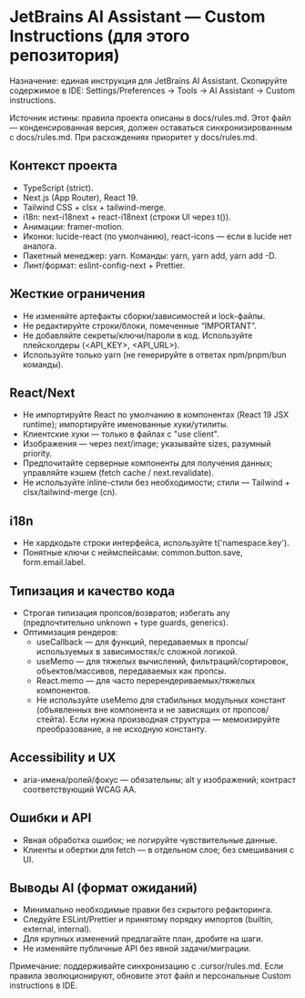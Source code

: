 # JetBrains AI Assistant — Custom Instructions (для этого репозитория)

Назначение: единая инструкция для JetBrains AI Assistant. Скопируйте содержимое в IDE: Settings/Preferences → Tools → AI Assistant → Custom instructions.

Источник истины: правила проекта описаны в docs/rules.md. Этот файл — конденсированная версия, должен оставаться синхронизированным с docs/rules.md. При расхождениях приоритет у docs/rules.md.

## Контекст проекта
- TypeScript (strict).
- Next.js (App Router), React 19.
- Tailwind CSS + clsx + tailwind-merge.
- i18n: next-i18next + react-i18next (строки UI через t()).
- Анимации: framer-motion.
- Иконки: lucide-react (по умолчанию), react-icons — если в lucide нет аналога.
- Пакетный менеджер: yarn. Команды: yarn, yarn add, yarn add -D.
- Линт/формат: eslint-config-next + Prettier.

## Жесткие ограничения
- Не изменяйте артефакты сборки/зависимостей и lock-файлы.
- Не редактируйте строки/блоки, помеченные “IMPORTANT”.
- Не добавляйте секреты/ключи/пароли в код. Используйте плейсхолдеры (<API_KEY>, <API_URL>).
- Используйте только yarn (не генерируйте в ответах npm/pnpm/bun команды).

## React/Next
- Не импортируйте React по умолчанию в компонентах (React 19 JSX runtime); импортируйте именованные хуки/утилиты.
- Клиентские хуки — только в файлах с "use client".
- Изображения — через next/image; указывайте sizes, разумный priority.
- Предпочитайте серверные компоненты для получения данных; управляйте кэшем (fetch cache / next.revalidate).
- Не используйте inline-стили без необходимости; стили — Tailwind + clsx/tailwind-merge (cn).

## i18n
- Не хардкодьте строки интерфейса, используйте t('namespace.key').
- Понятные ключи с неймспейсами: common.button.save, form.email.label.

## Типизация и качество кода
- Строгая типизация пропсов/возвратов; избегать any (предпочтительно unknown + type guards, generics).
- Оптимизация рендеров:
  - useCallback — для функций, передаваемых в пропсы/используемых в зависимостях/с сложной логикой.
  - useMemo — для тяжелых вычислений, фильтраций/сортировок, объектов/массивов, передаваемых как пропсы.
  - React.memo — для часто перерендериваемых/тяжелых компонентов.
  - Не используйте useMemo для стабильных модульных констант (объявленных вне компонента и не зависящих от пропсов/стейта). Если нужна производная структура — мемоизируйте преобразование, а не исходную константу.

## Accessibility и UX
- aria-имена/ролей/фокус — обязательны; alt у изображений; контраст соответствующий WCAG AA.

## Ошибки и API
- Явная обработка ошибок; не логируйте чувствительные данные.
- Клиенты и обертки для fetch — в отдельном слое; без смешивания с UI.

## Выводы AI (формат ожиданий)
- Минимально необходимые правки без скрытого рефакторинга.
- Следуйте ESLint/Prettier и принятому порядку импортов (builtin, external, internal).
- Для крупных изменений предлагайте план, дробите на шаги.
- Не изменяйте публичные API без явной задачи/миграции.

Примечание: поддерживайте синхронизацию с .cursor/rules.md. Если правила эволюционируют, обновите этот файл и персональные Custom instructions в IDE.
